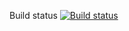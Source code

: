 Build status
[![Build status](https://ci.appveyor.com/api/projects/status/30xd5cxvufekanq7?svg=true)](https://ci.appveyor.com/project/blackartqa/autotest2-2)
